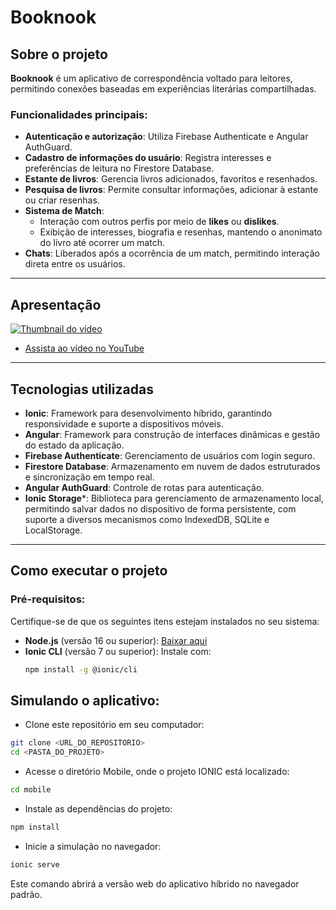 # Booknook

## Sobre o projeto
**Booknook** é um aplicativo de correspondência voltado para leitores, permitindo conexões baseadas em experiências literárias compartilhadas.

### Funcionalidades principais:
- **Autenticação e autorização**: Utiliza Firebase Authenticate e Angular AuthGuard.
- **Cadastro de informações do usuário**: Registra interesses e preferências de leitura no Firestore Database.
- **Estante de livros**: Gerencia livros adicionados, favoritos e resenhados.
- **Pesquisa de livros**: Permite consultar informações, adicionar à estante ou criar resenhas.
- **Sistema de Match**: 
  - Interação com outros perfis por meio de **likes** ou **dislikes**.
  - Exibição de interesses, biografia e resenhas, mantendo o anonimato do livro até ocorrer um match.
- **Chats**: Liberados após a ocorrência de um match, permitindo interação direta entre os usuários.

---

## Apresentação
[![Thumbnail do vídeo](https://img.youtube.com/vi/7ulthPxceJQ/0.jpg)](https://www.youtube.com/watch?v=7ulthPxceJQ)
- [Assista ao vídeo no YouTube](https://www.youtube.com/watch?v=7ulthPxceJQ)
  
---

## Tecnologias utilizadas
- **Ionic**: Framework para desenvolvimento híbrido, garantindo responsividade e suporte a dispositivos móveis.
- **Angular**: Framework para construção de interfaces dinâmicas e gestão do estado da aplicação.
- **Firebase Authenticate**: Gerenciamento de usuários com login seguro.
- **Firestore Database**: Armazenamento em nuvem de dados estruturados e sincronização em tempo real.
- **Angular AuthGuard**: Controle de rotas para autenticação.
- **Ionic Storage***: Biblioteca para gerenciamento de armazenamento local, permitindo salvar dados no dispositivo de forma persistente, com suporte a diversos mecanismos como IndexedDB, SQLite e LocalStorage.

---

## Como executar o projeto
### Pré-requisitos:
Certifique-se de que os seguintes itens estejam instalados no seu sistema:
- **Node.js** (versão 16 ou superior): [Baixar aqui](https://nodejs.org/)
- **Ionic CLI** (versão 7 ou superior): Instale com:
  ```bash
  npm install -g @ionic/cli
  ```
## Simulando o aplicativo:
- Clone este repositório em seu computador:
```bash
git clone <URL_DO_REPOSITORIO>
cd <PASTA_DO_PROJETO>
```
- Acesse o diretório Mobile, onde o projeto IONIC está localizado:
```bash
cd mobile
```
- Instale as dependências do projeto:
```bash
npm install
```
- Inicie a simulação no navegador:
```bash
ionic serve
```

Este comando abrirá a versão web do aplicativo híbrido no navegador padrão.
